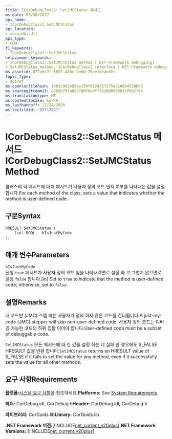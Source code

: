 ```yaml
---
title: ICorDebugClass2::SetJMCStatus 메서드
ms.date: 03/30/2017
api_name:
- ICorDebugClass2.SetJMCStatus
api_location:
- mscordbi.dll
api_type:
- COM
f1_keywords:
- ICorDebugClass2::SetJMCStatus
helpviewer_keywords:
- ICorDebugClass2::SetJMCStatus method [.NET Framework debugging]
- SetJMCStatus method, ICorDebugClass2 interface [.NET Framework debugging]
ms.assetid: 077e6c7f-f857-480c-bebb-76ee1de4e8fc
topic_type:
- apiref
ms.openlocfilehash: 1db2c9b5e65ae150f05242172f5ea16db433bbb5
ms.sourcegitcommit: d8020797a6657d0fbbdff362b80300815f682f94
ms.translationtype: MT
ms.contentlocale: ko-KR
ms.lasthandoff: 11/24/2020
ms.locfileid: "95717827"
---
```

# <a name="icordebugclass2setjmcstatus-method"></a><span data-ttu-id="a29b5-102">ICorDebugClass2::SetJMCStatus 메서드</span><span class="sxs-lookup"><span data-stu-id="a29b5-102">ICorDebugClass2::SetJMCStatus Method</span></span>

<span data-ttu-id="a29b5-103">클래스의 각 메서드에 대해 메서드가 사용자 정의 코드 인지 여부를 나타내는 값을 설정 합니다.</span><span class="sxs-lookup"><span data-stu-id="a29b5-103">For each method of the class, sets a value that indicates whether the method is user-defined code.</span></span>  
  
## <a name="syntax"></a><span data-ttu-id="a29b5-104">구문</span><span class="sxs-lookup"><span data-stu-id="a29b5-104">Syntax</span></span>  
  
```cpp  
HRESULT SetJMCStatus (  
    [in] BOOL   bIsJustMyCode  
);  
```  
  
## <a name="parameters"></a><span data-ttu-id="a29b5-105">매개 변수</span><span class="sxs-lookup"><span data-stu-id="a29b5-105">Parameters</span></span>  

 `bIsJustMyCode`  
 <span data-ttu-id="a29b5-106">진행 `true` 메서드가 사용자 정의 코드 임을 나타내려면로 설정 하 고 그렇지 않으면로 설정 `false` 합니다.</span><span class="sxs-lookup"><span data-stu-id="a29b5-106">[in] Set to `true` to indicate that the method is user-defined code; otherwise, set to `false`.</span></span>  
  
## <a name="remarks"></a><span data-ttu-id="a29b5-107">설명</span><span class="sxs-lookup"><span data-stu-id="a29b5-107">Remarks</span></span>  

 <span data-ttu-id="a29b5-108">내 코드만 (JMC) 스텝 퍼는 사용자가 정의 하지 않은 코드를 건너뜁니다.</span><span class="sxs-lookup"><span data-stu-id="a29b5-108">A just-my-code (JMC) stepper will skip non-user-defined code.</span></span> <span data-ttu-id="a29b5-109">사용자 정의 코드는 디버깅 가능한 코드의 하위 집합 이어야 합니다.</span><span class="sxs-lookup"><span data-stu-id="a29b5-109">User-defined code must be a subset of debuggable code.</span></span>  
  
 <span data-ttu-id="a29b5-110">`SetJMCStatus` 모든 메서드에 대 한 값을 설정 하는 데 실패 한 경우에도 S_FALSE HRESULT 값을 반환 합니다.</span><span class="sxs-lookup"><span data-stu-id="a29b5-110">`SetJMCStatus` returns an HRESULT value of S_FALSE if it fails to set the value for any method, even if it successfully sets the value for all other methods.</span></span>  
  
## <a name="requirements"></a><span data-ttu-id="a29b5-111">요구 사항</span><span class="sxs-lookup"><span data-stu-id="a29b5-111">Requirements</span></span>  

 <span data-ttu-id="a29b5-112">**플랫폼:**[시스템 요구 사항](../../get-started/system-requirements.md)을 참조하세요.</span><span class="sxs-lookup"><span data-stu-id="a29b5-112">**Platforms:** See [System Requirements](../../get-started/system-requirements.md).</span></span>  
  
 <span data-ttu-id="a29b5-113">**헤더:** CorDebug.idl, CorDebug.h</span><span class="sxs-lookup"><span data-stu-id="a29b5-113">**Header:** CorDebug.idl, CorDebug.h</span></span>  
  
 <span data-ttu-id="a29b5-114">**라이브러리:** CorGuids.lib</span><span class="sxs-lookup"><span data-stu-id="a29b5-114">**Library:** CorGuids.lib</span></span>  
  
 <span data-ttu-id="a29b5-115">**.NET Framework 버전:**[!INCLUDE[net_current_v20plus](../../../../includes/net-current-v20plus-md.md)]</span><span class="sxs-lookup"><span data-stu-id="a29b5-115">**.NET Framework Versions:** [!INCLUDE[net_current_v20plus](../../../../includes/net-current-v20plus-md.md)]</span></span>
